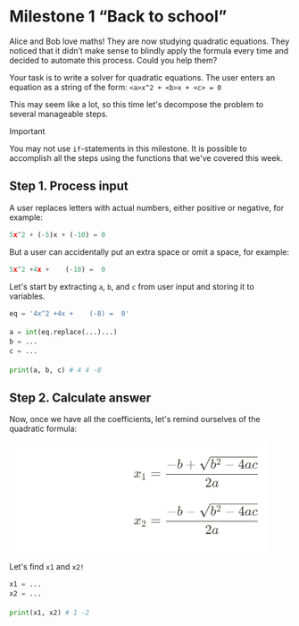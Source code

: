 # Milestone 1 “Back to school”

Alice and Bob love maths! They are now studying quadratic equations. They noticed that it didn’t make sense to blindly apply the formula every time and decided to automate this process. Could you help them?

Your task is to write a solver for quadratic equations. The user enters an equation as a string of the form: `<a>x^2 + <b>x + <c> = 0`

This may seem like a lot, so this time let's decompose the problem to several manageable steps.

> [!IMPORTANT]
> You may not use `if`-statements in this milestone. It is possible to accomplish all the steps using the functions that we've covered this week.

## Step 1. Process input

A user replaces letters with actual numbers, either positive or negative, for example:
```python
5x^2 + (-5)x + (-10) = 0
```
But a user can accidentally put an extra space or omit a space, for example:
```python
5x^2 +4x +    (-10) =  0
```
Let's start by extracting `a`, `b`, and `c` from user input and storing it to variables.
```python
eq = '4x^2 +4x +    (-8) =  0'

a = int(eq.replace(...)...)
b = ...
c = ...

print(a, b, c) # 4 4 -8
```
## Step 2. Calculate answer
Now, once we have all the coefficients, let's remind ourselves of the quadratic formula:

!['The quadratic formula'](./1705016957171_image.png "The quadratic formula")

Let's find `x1` and `x2!`
```python
x1 = ...
x2 = ...

print(x1, x2) # 1 -2
```